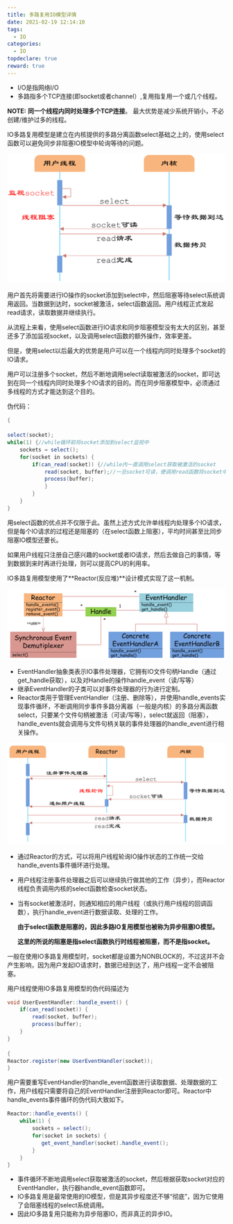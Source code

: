 ```yaml
---
title: 多路复用IO模型详情
date: 2021-02-19 12:14:10
tags:
  - IO
categories:
  - IO
topdeclare: true
reward: true
---
```


- I/O是指网络I/O
- 多路指多个TCP连接(即socket或者channel）,复用指复用一个或几个线程。

**NOTE:** **同一个线程内同时处理多个TCP连接**。 最大优势是减少系统开销小，不必创建/维护过多的线程。

IO多路复用模型是建立在内核提供的多路分离函数select基础之上的，使用select函数可以避免同步非阻塞IO模型中轮询等待的问题。

![img](IO_05多路复用IO模型详解/1593096-20190215160424313-590681659.png)

用户首先将需要进行IO操作的socket添加到select中，然后阻塞等待select系统调用返回。当数据到达时，socket被激活，select函数返回。用户线程正式发起read请求，读取数据并继续执行。

从流程上来看，使用select函数进行IO请求和同步阻塞模型没有太大的区别，甚至还多了添加监视socket，以及调用select函数的额外操作，效率更差。

但是，使用select以后最大的优势是用户可以在一个线程内同时处理多个socket的IO请求。

用户可以注册多个socket，然后不断地调用select读取被激活的socket，即可达到在同一个线程内同时处理多个IO请求的目的。而在同步阻塞模型中，必须通过多线程的方式才能达到这个目的。

伪代码：

```java
{

select(socket);
while(1) {//while循环前将socket添加到select监视中
    sockets = select();
    for(socket in sockets) {
        if(can_read(socket)) {//while内一直调用select获取被激活的socket
            read(socket, buffer);//一旦socket可读，便调用read函数将socket中的数据读取出来
            process(buffer);
            }
        }
    }
}
```

用select函数的优点并不仅限于此。虽然上述方式允许单线程内处理多个IO请求，但是每个IO请求的过程还是阻塞的（在select函数上阻塞），平均时间甚至比同步阻塞IO模型还要长。

如果用户线程只注册自己感兴趣的socket或者IO请求，然后去做自己的事情，等到数据到来时再进行处理，则可以提高CPU的利用率。

IO多路复用模型使用了**Reactor(反应堆)**设计模式实现了这一机制。

![img](IO_05多路复用IO模型详解/1593096-20190215160457631-2078886987.png)

- EventHandler抽象类表示IO事件处理器，它拥有IO文件句柄Handle（通过get_handle获取），以及对Handle的操作handle_event（读/写等）
- 继承EventHandler的子类可以对事件处理器的行为进行定制。
- Reactor类用于管理EventHandler（注册、删除等），并使用handle_events实现事件循环，不断调用同步事件多路分离器（一般是内核）的多路分离函数select，只要某个文件句柄被激活（可读/写等），select就返回（阻塞），handle_events就会调用与文件句柄关联的事件处理器的handle_event进行相关操作。

![img](IO_05多路复用IO模型详解/1593096-20190215160540553-1263619538.png)

- 通过Reactor的方式，可以将用户线程轮询IO操作状态的工作统一交给handle_events事件循环进行处理。

- 用户线程注册事件处理器之后可以继续执行做其他的工作（异步），而Reactor线程负责调用内核的select函数检查socket状态。

- 当有socket被激活时，则通知相应的用户线程（或执行用户线程的回调函数），执行handle_event进行数据读取、处理的工作。

  **由于select函数是阻塞的，因此多路IO复用模型也被称为异步阻塞IO模型。**

  **这里的所说的阻塞是指select函数执行时线程被阻塞，而不是指socket。**

一般在使用IO多路复用模型时，socket都是设置为NONBLOCK的，不过这并不会产生影响，因为用户发起IO请求时，数据已经到达了，用户线程一定不会被阻塞。

用户线程使用IO多路复用模型的伪代码描述为

```java
void UserEventHandler::handle_event() {
    if(can_read(socket)) {
        read(socket, buffer);
        process(buffer);
    }
}

{
Reactor.register(new UserEventHandler(socket));
}
```

用户需要重写EventHandler的handle_event函数进行读取数据、处理数据的工作，用户线程只需要将自己的EventHandler注册到Reactor即可。Reactor中handle_events事件循环的伪代码大致如下。

```java
Reactor::handle_events() {
    while(1) {
        sockets = select();
        for(socket in sockets) {
           get_event_handler(socket).handle_event();
        }
    }
}
```

- 事件循环不断地调用select获取被激活的socket，然后根据获取socket对应的EventHandler，执行器handle_event函数即可。
- IO多路复用是最常使用的IO模型，但是其异步程度还不够“彻底”，因为它使用了会阻塞线程的select系统调用。
- 因此IO多路复用只能称为异步阻塞IO，而非真正的异步IO。

